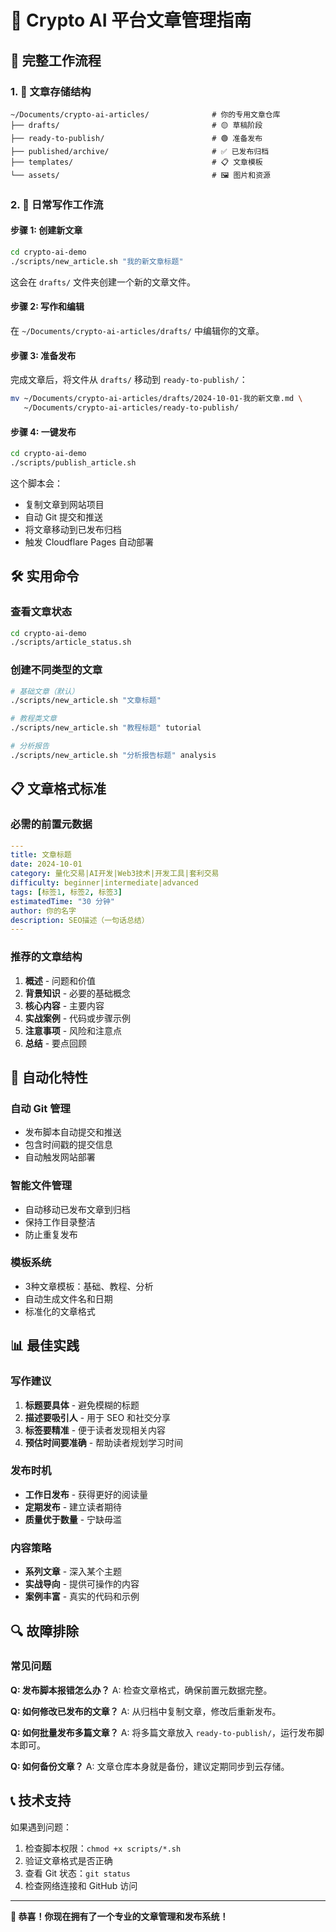 # 📝 Crypto AI 平台文章管理指南

## 🎯 完整工作流程

### 1. 📁 文章存储结构
```
~/Documents/crypto-ai-articles/              # 你的专用文章仓库
├── drafts/                                  # 🟡 草稿阶段
├── ready-to-publish/                        # 🟢 准备发布
├── published/archive/                       # ✅ 已发布归档
├── templates/                               # 📋 文章模板
└── assets/                                  # 🖼️ 图片和资源
```

### 2. 🔄 日常写作工作流

#### 步骤 1: 创建新文章
```bash
cd crypto-ai-demo
./scripts/new_article.sh "我的新文章标题"
```
这会在 `drafts/` 文件夹创建一个新的文章文件。

#### 步骤 2: 写作和编辑
在 `~/Documents/crypto-ai-articles/drafts/` 中编辑你的文章。

#### 步骤 3: 准备发布
完成文章后，将文件从 `drafts/` 移动到 `ready-to-publish/`：
```bash
mv ~/Documents/crypto-ai-articles/drafts/2024-10-01-我的新文章.md \
   ~/Documents/crypto-ai-articles/ready-to-publish/
```

#### 步骤 4: 一键发布
```bash
cd crypto-ai-demo
./scripts/publish_article.sh
```
这个脚本会：
- 复制文章到网站项目
- 自动 Git 提交和推送
- 将文章移动到已发布归档
- 触发 Cloudflare Pages 自动部署

## 🛠️ 实用命令

### 查看文章状态
```bash
cd crypto-ai-demo
./scripts/article_status.sh
```

### 创建不同类型的文章
```bash
# 基础文章（默认）
./scripts/new_article.sh "文章标题"

# 教程类文章
./scripts/new_article.sh "教程标题" tutorial

# 分析报告
./scripts/new_article.sh "分析报告标题" analysis
```

## 📋 文章格式标准

### 必需的前置元数据
```yaml
---
title: 文章标题
date: 2024-10-01
category: 量化交易|AI开发|Web3技术|开发工具|套利交易
difficulty: beginner|intermediate|advanced
tags: [标签1, 标签2, 标签3]
estimatedTime: "30 分钟"
author: 你的名字
description: SEO描述（一句话总结）
---
```

### 推荐的文章结构
1. **概述** - 问题和价值
2. **背景知识** - 必要的基础概念
3. **核心内容** - 主要内容
4. **实战案例** - 代码或步骤示例
5. **注意事项** - 风险和注意点
6. **总结** - 要点回顾

## 🚀 自动化特性

### 自动 Git 管理
- 发布脚本自动提交和推送
- 包含时间戳的提交信息
- 自动触发网站部署

### 智能文件管理
- 自动移动已发布文章到归档
- 保持工作目录整洁
- 防止重复发布

### 模板系统
- 3种文章模板：基础、教程、分析
- 自动生成文件名和日期
- 标准化的文章格式

## 📊 最佳实践

### 写作建议
1. **标题要具体** - 避免模糊的标题
2. **描述要吸引人** - 用于 SEO 和社交分享
3. **标签要精准** - 便于读者发现相关内容
4. **预估时间要准确** - 帮助读者规划学习时间

### 发布时机
- **工作日发布** - 获得更好的阅读量
- **定期发布** - 建立读者期待
- **质量优于数量** - 宁缺毋滥

### 内容策略
- **系列文章** - 深入某个主题
- **实战导向** - 提供可操作的内容
- **案例丰富** - 真实的代码和示例

## 🔍 故障排除

### 常见问题

**Q: 发布脚本报错怎么办？**
A: 检查文章格式，确保前置元数据完整。

**Q: 如何修改已发布的文章？**
A: 从归档中复制文章，修改后重新发布。

**Q: 如何批量发布多篇文章？**
A: 将多篇文章放入 `ready-to-publish/`，运行发布脚本即可。

**Q: 如何备份文章？**
A: 文章仓库本身就是备份，建议定期同步到云存储。

## 📞 技术支持

如果遇到问题：
1. 检查脚本权限：`chmod +x scripts/*.sh`
2. 验证文章格式是否正确
3. 查看 Git 状态：`git status`
4. 检查网络连接和 GitHub 访问

---

**🎉 恭喜！你现在拥有了一个专业的文章管理和发布系统！**